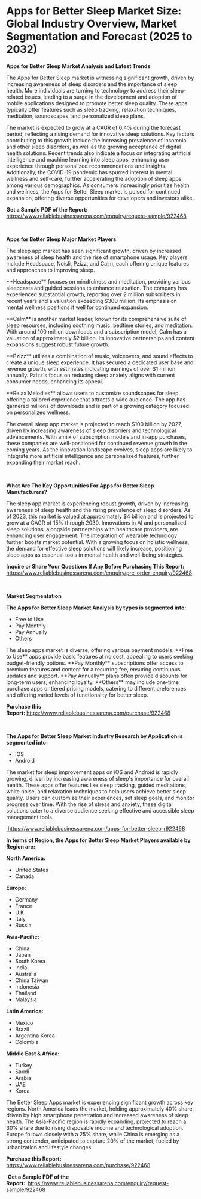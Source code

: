 <p><h1>Apps for Better Sleep Market Size: Global Industry Overview, Market Segmentation and Forecast (2025 to 2032)</h1></p><p><strong>Apps for Better Sleep Market Analysis and Latest Trends</strong></p>
<p><p>The Apps for Better Sleep market is witnessing significant growth, driven by increasing awareness of sleep disorders and the importance of sleep health. More individuals are turning to technology to address their sleep-related issues, leading to a surge in the development and adoption of mobile applications designed to promote better sleep quality. These apps typically offer features such as sleep tracking, relaxation techniques, meditation, soundscapes, and personalized sleep plans.</p><p>The market is expected to grow at a CAGR of 6.4% during the forecast period, reflecting a rising demand for innovative sleep solutions. Key factors contributing to this growth include the increasing prevalence of insomnia and other sleep disorders, as well as the growing acceptance of digital health solutions. Recent trends also indicate a focus on integrating artificial intelligence and machine learning into sleep apps, enhancing user experience through personalized recommendations and insights. Additionally, the COVID-19 pandemic has spurred interest in mental wellness and self-care, further accelerating the adoption of sleep apps among various demographics. As consumers increasingly prioritize health and wellness, the Apps for Better Sleep market is poised for continued expansion, offering diverse opportunities for developers and investors alike.</p></p>
<p><strong>Get a Sample PDF of the Report:&nbsp;</strong> <a href="https://www.reliablebusinessarena.com/enquiry/request-sample/922468?utm_campaign=3600&utm_medium=2&utm_source=Github&utm_content=ia&utm_term=18042025&utm_id=apps-for-better-sleep">https://www.reliablebusinessarena.com/enquiry/request-sample/922468</a></p>
<p>&nbsp;</p>
<p><strong>Apps for Better Sleep Major Market Players</strong></p>
<p><p>The sleep app market has seen significant growth, driven by increased awareness of sleep health and the rise of smartphone usage. Key players include Headspace, Noisli, Pzizz, and Calm, each offering unique features and approaches to improving sleep.</p><p>**Headspace** focuses on mindfulness and meditation, providing various sleepcasts and guided sessions to enhance relaxation. The company has experienced substantial growth, reporting over 2 million subscribers in recent years and a valuation exceeding $300 million. Its emphasis on mental wellness positions it well for continued expansion.</p><p>**Calm** is another market leader, known for its comprehensive suite of sleep resources, including soothing music, bedtime stories, and meditation. With around 100 million downloads and a subscription model, Calm has a valuation of approximately $2 billion. Its innovative partnerships and content expansions suggest robust future growth.</p><p>**Pzizz** utilizes a combination of music, voiceovers, and sound effects to create a unique sleep experience. It has secured a dedicated user base and revenue growth, with estimates indicating earnings of over $1 million annually. Pzizz's focus on reducing sleep anxiety aligns with current consumer needs, enhancing its appeal.</p><p>**Relax Melodies** allows users to customize soundscapes for sleep, offering a tailored experience that attracts a wide audience. The app has garnered millions of downloads and is part of a growing category focused on personalized wellness.</p><p>The overall sleep app market is projected to reach $100 billion by 2027, driven by increasing awareness of sleep disorders and technological advancements. With a mix of subscription models and in-app purchases, these companies are well-positioned for continued revenue growth in the coming years. As the innovation landscape evolves, sleep apps are likely to integrate more artificial intelligence and personalized features, further expanding their market reach.</p></p>
<p>&nbsp;</p>
<p><strong>What Are The Key Opportunities For Apps for Better Sleep Manufacturers?</strong></p>
<p><p>The sleep app market is experiencing robust growth, driven by increasing awareness of sleep health and the rising prevalence of sleep disorders. As of 2023, this market is valued at approximately $4 billion and is projected to grow at a CAGR of 15% through 2030. Innovations in AI and personalized sleep solutions, alongside partnerships with healthcare providers, are enhancing user engagement. The integration of wearable technology further boosts market potential. With a growing focus on holistic wellness, the demand for effective sleep solutions will likely increase, positioning sleep apps as essential tools in mental health and well-being strategies.</p></p>
<p><strong>Inquire or Share Your Questions If Any Before Purchasing This Report:</strong> <a href="https://www.reliablebusinessarena.com/enquiry/pre-order-enquiry/922468?utm_campaign=3600&utm_medium=2&utm_source=Github&utm_content=ia&utm_term=18042025&utm_id=apps-for-better-sleep">https://www.reliablebusinessarena.com/enquiry/pre-order-enquiry/922468</a></p>
<p>&nbsp;</p>
<p><strong>Market Segmentation</strong></p>
<p><strong>The Apps for Better Sleep Market Analysis by types is segmented into:</strong></p>
<p><ul><li>Free to Use</li><li>Pay Monthly</li><li>Pay Annually</li><li>Others</li></ul></p>
<p><p>The sleep apps market is diverse, offering various payment models. **Free to Use** apps provide basic features at no cost, appealing to users seeking budget-friendly options. **Pay Monthly** subscriptions offer access to premium features and content for a recurring fee, ensuring continuous updates and support. **Pay Annually** plans often provide discounts for long-term users, enhancing loyalty. **Others** may include one-time purchase apps or tiered pricing models, catering to different preferences and offering varied levels of functionality for better sleep.</p></p>
<p><strong>Purchase this Report:&nbsp;</strong><a href="https://www.reliablebusinessarena.com/purchase/922468?utm_campaign=3600&utm_medium=2&utm_source=Github&utm_content=ia&utm_term=18042025&utm_id=apps-for-better-sleep">https://www.reliablebusinessarena.com/purchase/922468</a></p>
<p>&nbsp;</p>
<p><strong>The Apps for Better Sleep Market Industry Research by Application is segmented into:</strong></p>
<p><ul><li>iOS</li><li>Android</li></ul></p>
<p><p>The market for sleep improvement apps on iOS and Android is rapidly growing, driven by increasing awareness of sleep's importance for overall health. These apps offer features like sleep tracking, guided meditations, white noise, and relaxation techniques to help users achieve better sleep quality. Users can customize their experiences, set sleep goals, and monitor progress over time. With the rise of stress and anxiety, these digital solutions cater to a diverse audience seeking effective and accessible sleep management tools.</p></p>
<p><a href="https://www.reliablebusinessarena.com/apps-for-better-sleep-r922468?utm_campaign=3600&utm_medium=2&utm_source=Github&utm_content=ia&utm_term=18042025&utm_id=apps-for-better-sleep">&nbsp;https://www.reliablebusinessarena.com/apps-for-better-sleep-r922468</a></p>
<p><strong>In terms of Region, the Apps for Better Sleep Market Players available by Region are:</strong></p>
<p>
    <p> <strong> North America: </strong>
        <ul>
            <li>United States</li>
            <li>Canada</li>
        </ul>
        </p> 
    <p> <strong> Europe: </strong>
        <ul>
            <li>Germany</li>
            <li>France</li>
            <li>U.K.</li>
            <li>Italy</li>
            <li>Russia</li>
        </ul>
        </p> 
    <p> <strong> Asia-Pacific: </strong>
        <ul>
            <li>China</li>
            <li>Japan</li>
            <li>South Korea</li>
            <li>India</li>
            <li>Australia</li>
            <li>China Taiwan</li>
            <li>Indonesia</li>
            <li>Thailand</li>
            <li>Malaysia</li>
        </ul>
        </p> 
    <p> <strong> Latin America: </strong>
        <ul>
            <li>Mexico</li>
            <li>Brazil</li>
            <li>Argentina Korea</li>
            <li>Colombia</li>
        </ul>
        </p> 
    <p> <strong> Middle East & Africa: </strong>
        <ul>
            <li>Turkey</li>
            <li>Saudi</li>
            <li>Arabia</li>
            <li>UAE</li>
            <li>Korea</li>
        </ul>
    </p>
    </p>
<p><p>The Better Sleep Apps market is experiencing significant growth across key regions. North America leads the market, holding approximately 40% share, driven by high smartphone penetration and increased awareness of sleep health. The Asia-Pacific region is rapidly expanding, projected to reach a 30% share due to rising disposable income and technological adoption. Europe follows closely with a 25% share, while China is emerging as a strong contender, anticipated to capture 20% of the market, fueled by urbanization and lifestyle changes.</p></p>
<p><strong>Purchase this Report: </strong><a href="https://www.reliablebusinessarena.com/purchase/922468?utm_campaign=3600&utm_medium=2&utm_source=Github&utm_content=ia&utm_term=18042025&utm_id=apps-for-better-sleep">https://www.reliablebusinessarena.com/purchase/922468</a></p>
<p>&nbsp;<strong>Get a Sample PDF of the Report:&nbsp;&nbsp;</strong><a href="https://www.reliablebusinessarena.com/enquiry/request-sample/922468?utm_campaign=3600&utm_medium=2&utm_source=Github&utm_content=ia&utm_term=18042025&utm_id=apps-for-better-sleep">https://www.reliablebusinessarena.com/enquiry/request-sample/922468</a></p>
<p><strong></strong></p>
<p><p></p><p></p><p></p></p>